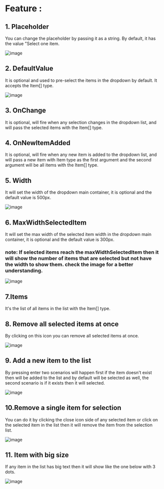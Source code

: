 # Feature : 

## 1. Placeholder
You can change the placeholder by passing it as a string. By default, it has the value "Select one item.

![image](https://github.com/user-attachments/assets/342b33b4-cf98-4397-8a47-410b77c79688)

## 2. DefaultValue
It is optional and used to pre-select the items in the dropdown by default. It accepts the Item[] type.

![image](https://github.com/user-attachments/assets/c6bd8e43-32fb-4c29-91df-539d77ded808)

## 3. OnChange
It is optional, will fire when any selection changes in the dropdown list, and will pass the selected items with the Item[] type. 

## 4. OnNewItemAdded
It is optional, will fire when any new item is added to the dropdown list, and will pass a new item with Item type as the first argument and the second argument will be all items with the Item[] type. 

## 5. Width
It will set the width of the dropdown main container, it is optional and the default value is 500px.

![image](https://github.com/user-attachments/assets/ecba0fe1-ba40-4b5d-b6eb-efa3b834cbe8)

## 6. MaxWidthSelectedItem
It will set the max width of the selected item width in the dropdown main container, it is optional and the default value is 300px.
  ### note: If selected items reach the maxWidthSelectedItem then it will show the number of items that are selected but not have the width to show them. check the image for a better understanding.
  
![image](https://github.com/user-attachments/assets/d85c1466-3220-4f0b-91d2-a13b3926f565)

## 7.Items
It's the list of all items in the list with the Item[] type.

## 8. Remove all selected items at once
By clicking on this icon you can remove all selected items at once.

![image](https://github.com/user-attachments/assets/c8f047e6-aa00-43a8-9691-e197913ba07b)

## 9. Add a new item to the list
By pressing enter two scenarios will happen first if the item doesn't exist then will be added to the list and by default will be selected as well, the second scenario is if it exists then it will selected.

![image](https://github.com/user-attachments/assets/1c8d3f44-cee3-4724-bfa8-22047e622c2a)

## 10.Remove a single item for selection
You can do it by clicking the close icon side of any selected item or click on the selected item in the list then it will remove the item from the selection list.

![image](https://github.com/user-attachments/assets/425c8300-5ade-49a6-8f3f-b966afab5ea0)

## 11. Item with big size
If any item in the list has big text then it will show like the one below with 3 dots.

![image](https://github.com/user-attachments/assets/08dddc14-004e-4242-a2d7-79a5b1928361)

